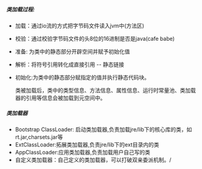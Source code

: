 ##### 类加载过程:

- 加载：通过io流的方式把字节码文件读入jvm中(方法区)

- 校验：通过校验字节码文件的头8位的16进制是否是java(cafe babe)

- 准备: 为类中的静态部分开辟空间并赋予初始化值

- 解析：将符号引用转化成直接引用 -- 静态链接

- 初始化:为类中的静态部分赋指定的值并执行静态代码块。

  类被加载后，类中的类型信息、方法信息、属性信息、运行时常量池、类加载器的引用等信息会被加载到元空间中。

##### 类加载器

- Bootstrap ClassLoader: 启动类加载器,负责加载jre/lib下的核心库的类，如rt.jar,charsets.jar等
- ExtClassLoader:拓展类加载器,负责jre/lib下的ext目录内的类
- AppClassLoader:应用类加载器,负责加载用户自己写的类
- 自定义类加载器：自己定义的类加载器，可以打破双亲委派机制。/

